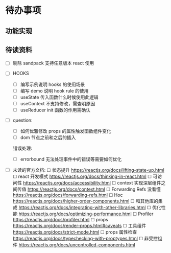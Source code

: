 # 待办事项


## 功能实现

## 待读资料

* [ ] 剔除 sandpack 支持任意版本 react 使用

* [ ] HOOKS
    * [ ] 编写示例说明 hooks 的使用场景
    * [ ] 编写 demo 说明 hook rule 的使用
    * [ ] useState 传入函数什么时候使用此逻辑
    * [ ] useContext 不支持修改，需查明原因
    * [ ] useReducer init 函数的作用需确认
* [ ] question:
    * [ ] 如何优雅修改 props 的属性触发函数组件变化
    * [ ] dom 节点之前和之后的插入
     
    错误处理:
    * [ ] errorbound 无法处理事件中的错误等需要如何优化

* [ ] 未读的官方文档:
    ☐  状态提升 https://reactjs.org/docs/lifting-state-up.html
    ☐  react 开发模式 https://reactjs.org/docs/thinking-in-react.html
    ☐  可访问性 https://reactjs.org/docs/accessibility.html
    ☐ context 实现深层组件之间传值 https://reactjs.org/docs/context.html
    ☐ Forwarding Refs 没看懂 https://reactjs.org/docs/forwarding-refs.html
    ☐ Hoc https://reactjs.org/docs/higher-order-components.html
    ☐ 和其他库的集成 https://reactjs.org/docs/integrating-with-other-libraries.html
    ☐ 优化性能 https://reactjs.org/docs/optimizing-performance.html
    ☐ Profiler https://reactjs.org/docs/profiler.html
    ☐ props https://reactjs.org/docs/render-props.html#caveats
    ☐ 工具组件 https://reactjs.org/docs/strict-mode.html
    ☐ props 属性检查 https://reactjs.org/docs/typechecking-with-proptypes.html
    ☐ 非受控组件 https://reactjs.org/docs/uncontrolled-components.html

